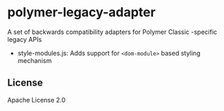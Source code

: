 # polymer-legacy-adapter

A set of backwards compatibility adapters for Polymer Classic -specific legacy APIs

- style-modules.js: Adds support for `<dom-module>` based styling mechanism

## License

Apache License 2.0
